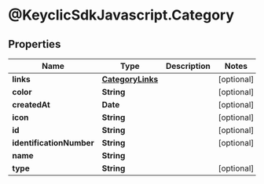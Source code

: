 # @KeyclicSdkJavascript.Category

## Properties
Name | Type | Description | Notes
------------ | ------------- | ------------- | -------------
**links** | [**CategoryLinks**](CategoryLinks.md) |  | [optional] 
**color** | **String** |  | [optional] 
**createdAt** | **Date** |  | [optional] 
**icon** | **String** |  | [optional] 
**id** | **String** |  | [optional] 
**identificationNumber** | **String** |  | [optional] 
**name** | **String** |  | 
**type** | **String** |  | [optional] 


